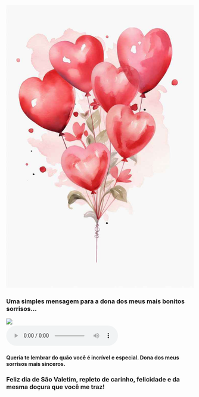 <link rel="stylesheet" href="vday.css">
<html>
    <head>
        <title>Valentines Day 2025</title>
    </head>
    <body>
    <div class="valentines_card">
        <div class="front_card">
            <img src="baloon_heart.jpg" class="front_img">
            <div class="front_text">
            <h3>Uma simples mensagem para a dona dos meus mais bonitos sorrisos...</h3>
            </div>    
        </div>
        <div class="inside_card">
            <img src="https://gifman.net/wp-content/uploads/2019/06/ursinho-fofo-apaixonado.gif" class="inside_img">
            <div>
                <audio controls>
                    <source src="Meditation.mp3" type="audio/mp3">
                  </audio>  
            </div>
            <div class="inside_text">
                <h4>Queria te lembrar do quão você é incrível e especial. Dona dos meus sorrisos mais sinceros.</h4>
                <h3>Feliz dia de São Valetim, repleto de carinho, felicidade e da mesma doçura que você me traz!</h3>
            </div>
        </div>
    </div>
    </body>
</html>
